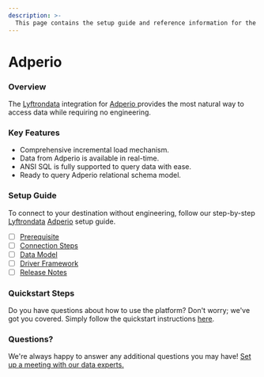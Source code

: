 ```yaml
---
description: >-
  This page contains the setup guide and reference information for the Adperio source connector.
---
```


# Adperio

### Overview

The [Lyftrondata](https://www.lyftrondata.com/) integration for [Adperio](https://www.lyftrondata.com/integration/adperio/)[ ](https://www.lyftrondata.com/integration/adperio/)provides the most natural way to access data while requiring no engineering.

### Key Features

* Comprehensive incremental load mechanism.
* Data from Adperio is available in real-time.&#x20;
* ANSI SQL is fully supported to query data with ease.
* Ready to query Adperio relational schema model.

### Setup Guide

To connect to your destination without engineering, follow our step-by-step [Lyftrondata](https://www.lyftrondata.com/)  [Adperio](https://www.lyftrondata.com/integration/adperio/) setup guide.

* [ ] [Prerequisite](../../marketing-analytics/adperio/prerequisite.md)
* [ ] [Connection Steps](../../marketing-analytics/adperio/connection-steps.md)
* [ ] [Data Model](../../marketing-analytics/adperio/data-model/)
* [ ] [Driver Framework](../../marketing-analytics/adperio/driver-framework/)
* [ ] [Release Notes](../../marketing-analytics/adperio/release-notes.md)

### Quickstart Steps

Do you have questions about how to use the platform? Don't worry; we've got you covered. Simply follow the quickstart instructions [here](../../../quickstart-steps.md).

### Questions? <a href="#questions" id="questions"></a>

We're always happy to answer any additional questions you may have! [Set up a meeting with our data experts.](https://www.lyftrondata.com/book-a-meeting/)

